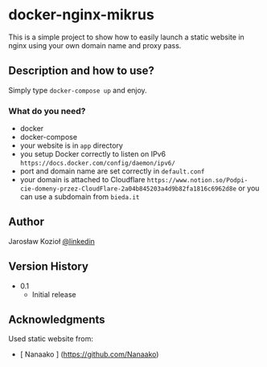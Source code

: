 # docker-nginx-mikrus

This is a simple project to show how to easily launch a static website in nginx using your own domain name and proxy pass.

## Description and how to use?

Simply type `docker-compose up` and enjoy.

### What do you need?

* docker
* docker-compose
* your website is in `app` directory
* you setup Docker correctly to listen on IPv6 `https://docs.docker.com/config/daemon/ipv6/`
* port and domain name are set correctly in `default.conf`
* your domain is attached to Cloudflare  `https://www.notion.so/Podpi-cie-domeny-przez-CloudFlare-2a04b845203a4d9b82fa1816c6962d8e` or you can use a subdomain from `bieda.it`

## Author

Jarosław Kozioł
[@linkedin](https://www.linkedin.com/in/jaroslaw-koziol/)

## Version History

* 0.1
    * Initial release

## Acknowledgments

Used static website from:
* [ Nanaako ] (https://github.com/Nanaako)
